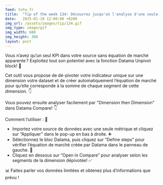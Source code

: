 ```yaml
---
feed: totw_fr
title:  "Tip of the week 134: Découvrez jusqu'où l'analyse d'une seule métrique peut vous emmener grâce à la function Datama Unpivot! 🌟"
date:   2025-01-10 12:00:00 +0200
img_url: /assets/images/tip/134.gif
img_type: image/gif
img_width: 600
img_height: 300
layout: post
---
```


Vous n’avez qu’un seul KPI dans votre source sans équation de marché apparente ? Exploitez tout son potentiel avec la fonction Datama Unpivot block! 🌟 

Cet outil vous propose de dé-pivoter votre indicateur unique sur une dimension votre dataset et de créer automatiquement l’équation de marché pour qu’elle corresponde à la somme de chaque segment de cette dimension. 👇 

Vous pouvez ensuite analyser facilement par "Dimension then Dimension" dans Datama Compare! 👇 

Comment l’utiliser : 🔧 
  * Importez votre source de données avec une seule métrique et cliquez sur “Appliquer” dans le pop-up en bas à droite. ➕ 
  * Sélectionnez le bloc Datama, puis cliquez sur “Define steps” pour vérifier l’équation de marché créée par Datama dans le panneau de gauche. 📂 
  * Cliquez en dessous sur “Open in Compare”  pour analyser selon les segments de la dimension dépivotée! ✅ 

📊 Faites parler vos données limitées et obtenez plus d’informations que prévu !